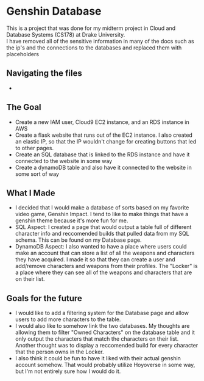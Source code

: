 # Genshin Database 
This is a project that was done for my midterm project in Cloud and Database Systems (CS178) at Drake University.  
I have removed all of the sensitive information in many of the docs such as the ip's and the connections to the databases and replaced them with placeholders  

## Navigating the files
* 

## The Goal
* Create a new IAM user, Cloud9 EC2 instance, and an RDS instance in AWS
* Create a flask website that runs out of the EC2 instance. I also created an elastic IP, so that the IP wouldn't change for creating buttons that led to other pages.
* Create an SQL database that is linked to the RDS instance and have it connected to the website in some way
* Create a dynamoDB table and also have it connected to the website in some sort of way

## What I Made
* I decided that I would make a database of sorts based on my favorite video game, Genshin Impact. I tend to like to make things that have a genshin theme because it's more fun for me.  
* SQL Aspect: I created a page that would output a table full of different character info and reccomended builds that pulled data from my SQL schema. This can be found on my Database page.
* DynamoDB Aspect: I also wanted to have a place where users could make an account that can store a list of all the weapons and characters they have acquired. I made it so that they can create a user and add/remove characters and weapons from their profiles. The "Locker" is a place where they can see all of the weapons and characters that are on their list.

## Goals for the future 
* I would like to add a filtering system for the Database page and allow users to add more characters to the table.
* I would also like to somehow link the two databases. My thoughts are allowing them to filter "Owned Characters" on the database table and it only output the characters that match the characters on their list. Another thought was to display a reccomended build for every character that the person owns in the Locker.
* I also think it could be fun to have it liked with their actual genshin account somehow. That would probably utilize Hoyoverse in some way, but I'm not entirely sure how I would do it. 

